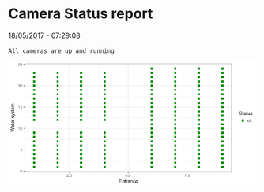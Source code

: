 Camera Status report
================
18/05/2017 - 07:29:08

    All cameras are up and running

![](camreport_files/figure-markdown_github/unnamed-chunk-2-1.png)

